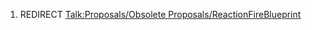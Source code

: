 1.  REDIRECT [Talk:Proposals/Obsolete
    Proposals/ReactionFireBlueprint](Talk:Proposals/Obsolete_Proposals/ReactionFireBlueprint "wikilink")